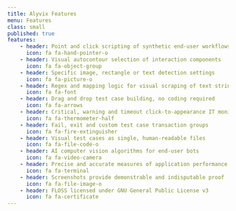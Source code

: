 ```yaml
---
title: Alyvix Features
menu: Features
class: small
published: true
features:
    - header: Point and click scripting of synthetic end-user workflows
      icon: fa fa-hand-pointer-o
    - header: Visual autocontour selection of interaction components
      icon: fa fa-object-group
    - header: Specific image, rectangle or text detection settings
      icon: fa fa-picture-o
    - header: Regex and mapping logic for visual scraping of text strings
      icon: fa fa-font
    - header: Drag and drop test case building, no coding required
      icon: fa fa-arrows
    - header: Critical, warning and timeout click-to-appearance IT monitoring thresholds
      icon: fa fa-thermometer-half
    - header: Fail, exit and custom test case transaction groups
      icon: fa fa-fire-extinguisher
    - header: Visual test cases as single, human-readable files 
      icon: fa fa-file-code-o
    - header: AI computer vision algorithms for end-user bots
      icon: fa fa-video-camera
    - header: Precise and accurate measures of application performance
      icon: fa fa-terminal
    - header: Screenshots provide demonstrable and indisputable proof
      icon: fa fa-file-image-o
    - header: FLOSS licensed under GNU General Public License v3
      icon: fa fa-certificate
---
```

